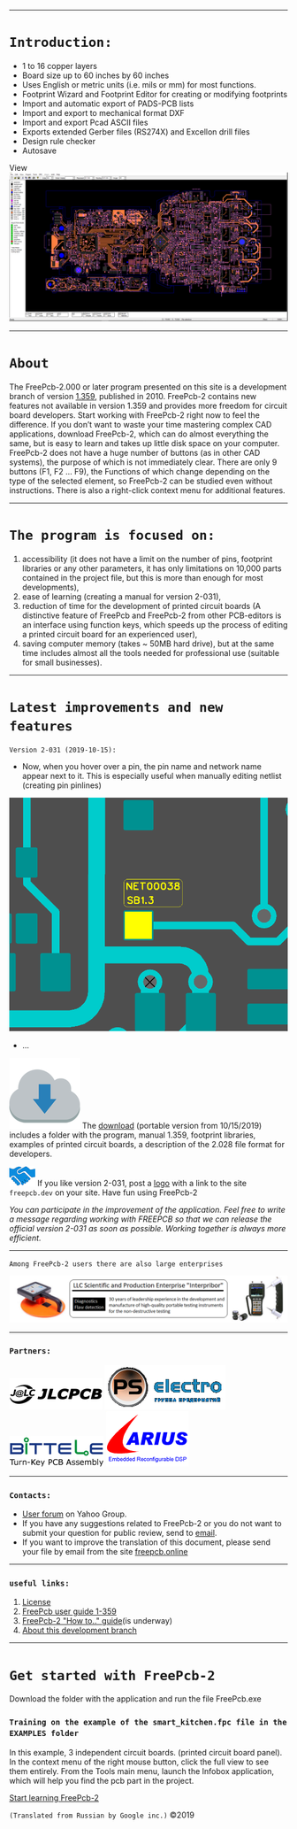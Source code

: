 
***
# `Introduction:`
* 1 to 16 copper layers
* Board size up to 60 inches by 60 inches
* Uses English or metric units (i.e. mils or mm) for most functions.
* Footprint Wizard and Footprint Editor for creating or modifying footprints
* Import and automatic export of PADS-PCB lists
* Import and export to mechanical format DXF
* Import and export Pcad ASCII files
* Exports extended Gerber files (RS274X) and Excellon drill files
* Design rule checker
* Autosave

View
[![PCB](/pictures/img2.png)](https://freepcb.dev)

***
# `About`
The FreePcb-2.000 or later program presented on this site is a development branch of version [1.359](http://freepcb.com), published in 2010. FreePcb-2 contains new features not available in version 1.359 and provides more freedom for circuit board developers. Start working with FreePcb-2 right now to feel the difference. If you don’t want to waste your time mastering complex CAD applications, download FreePcb-2, which can do almost everything the same, but is easy to learn and takes up little disk space on your computer. FreePcb-2 does not have a huge number of buttons (as in other CAD systems), the purpose of which is not immediately clear. There are only 9 buttons (F1, F2 ... F9), the Functions of which change depending on the type of the selected element, so FreePcb-2 can be studied even without instructions. There is also a right-click context menu for additional features.

***
# `The program is focused on:`
1. accessibility (it does not have a limit on the number of pins, footprint libraries or any other parameters, it has only limitations on 10,000 parts contained in the project file, but this is more than enough for most developments),
2. ease of learning (creating a manual for version 2-031),
3. reduction of time for the development of printed circuit boards (A distinctive feature of FreePcb and FreePcb-2 from other PCB-editors is an interface using function keys, which speeds up the process of editing a printed circuit board for an experienced user),
4. saving computer memory (takes ~ 50MB hard drive),
but at the same time includes almost all the tools needed for professional use (suitable for small businesses). 

***
# `Latest improvements and new features`

`Version 2-031 (2019-10-15):`

* Now, when you hover over a pin, the pin name and network name appear next to it. This is especially useful when manually editing netlist (creating pin pinlines) 

![](pictures/show_pin_state.png)

* ...



![](https://raw.githubusercontent.com/Duxah/FreePCB/master/pictures/cloud-down.png) The [download](https://github.com/Duxah/FreePCB-2/archive/master.zip) (portable version from 10/15/2019) includes a folder with the program, manual 1.359, footprint libraries, examples of printed circuit boards, a description of the 2.028 file format for developers.

![](https://raw.githubusercontent.com/Duxah/FreePCB/master/pictures/По%20рукам.png) If you like version 2-031, post a [logo](pictures/logo.png) with a link to the site `freepcb.dev` on your site. Have fun using FreePcb-2

_You can participate in the improvement of the application. Feel free to write a message regarding working with FREEPCB so that we can release the official version 2-031 as soon as possible. Working together is always more efficient._

***
 `Among FreePcb-2 users there are also large enterprises`
 
[![](pictures/LLC_IP.png)](https://interpribor.com)

***
### `Partners:`
[![](pictures/jlcpcb.png)](https://jlcpcb.com)
[![](pictures/pselectro.png)](http://www.pselectro.ru)
[![](pictures/bittele.png)](https://www.7pcb.com)
[![](pictures/arius.png)](https://www.arius.com)

***
### `Contacts:`

* [User forum](https://groups.yahoo.com/neo/groups/FreePCB/info) on Yahoo Group. 
* If you have any suggestions related to FreePcb-2 or you do not want to submit your question for public review, send to [email](https://freepcb.online/Discuss/).
* If you want to improve the translation of this document, please send your file by email from the site [freepcb.online](https://freepcb.online/Discuss/)

***
### `useful links:`
1. [License](LICENSE)
2. [FreePcb user guide 1-359](https://github.com/Duxah/FreePCB-2/raw/master/FreePcb-2/bin/doc/freepcb_user_guide.pdf)
3. [FreePcb-2 "How to.." guide](/How_to.md)(is underway)
4. [About this development branch](/About_development.md)

***
# `Get started with FreePcb-2`
Download the folder with the application and run the file FreePcb.exe

### `Training on the example of the smart_kitchen.fpc file in the EXAMPLES folder`
In this example, 3 independent circuit boards. (printed circuit board panel). In the context menu of the right mouse button, click the full view to see them entirely. From the Tools main menu, launch the Infobox application, which will help you find the pcb part in the project. 

[Start learning FreePcb-2](/How_to.md)

`(Translated from Russian by Google inc.)` ©2019
